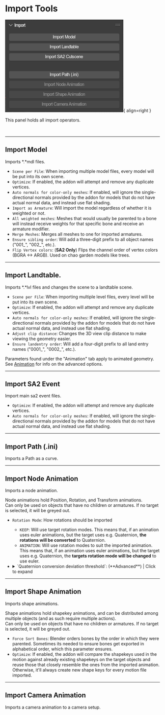 # Import Tools
![Import Panel](../../../img/ui_toolsbar_tools_import.png){ align=right }

This panel holds all import operators.

<br clear="right"/>

---

## Import Model
Imports *.*mdl files.

- `Scene per File`: When importing multiple model files, every model will be put into its own scene.
- `Optimize`: If enabled, the addon will attempt and remove any duplicate vertices.
- `Auto normals for color-only meshes`: If enabled, will ignore the single-directional normals provided by the addon for models that do not have actual normal data, and instead use flat shading.
- `Import as Armature`: Will import the model regardless of whether it is weighted or not.
- `All weighted meshes`: Meshes that would usually be parented to a bone will instead receive weights for that specific bone and receive an armature modifier.
- `Merge Meshes`: Merges all meshes to one for imported armatures.
- `Ensure sibling order`: Will add a three-digit prefix to all object names ("001_", "002_", etc.).
- `Flip Vertex colors`: (**SA2 Only**) Flips the channel order of vertex colors (BGRA <-> ARGB). Used on chao garden models like trees.

---

## Import Landtable.
Imports *.*lvl files and changes the scene to a landtable scene.

- `Scene per File`: When importing multiple level files, every level will be put into its own scene.
- `Optimize`: If enabled, the addon will attempt and remove any duplicate vertices.
- `Auto normals for color-only meshes`: If enabled, will ignore the single-directional normals provided by the addon for models that do not have actual normal data, and instead use flat shading.
- `Adjust clip distance`: Changes the 3D view clip distance to make viewing the geometry easier.
- `Ensure landentry order`: Will add a four-digit prefix to all land entry names ("0001_", "0002_", etc.).

Parameters found under the "Animation" tab apply to animated geometry. See [Animation](#import-node-animation) for info on the advanced options.

---

## Import SA2 Event
Import main sa2 event files.

- `Optimize`: If enabled, the addon will attempt and remove any duplicate vertices.
- `Auto normals for color-only meshes`: If enabled, will ignore the single-directional normals provided by the addon for models that do not have actual normal data, and instead use flat shading.

---

## Import Path (.ini)
Imports a Path as a curve.

---

## Import Node Animation
Imports a node animation.

Node animations hold Position, Rotation, and Transform animations.
<br/>Can only be used on objects that have no children or armatures. If no target is selected, it will be greyed out.

- `Rotation Mode`: How rotations should be imported
	- `KEEP`: Will use target rotation modes. This means that, if an animation uses euler animations, but the target uses e.g. Quaternion, **the rotations will be converted** to Quaternion.
	- `ANIMATION`: Will use rotation modes to suit the imported animation. This means that, if an animation uses euler animations, but the target uses e.g. Quaternion, the **targets rotation mode will be changed** to use euler.
- <details markdown><summary>`Quaternion conversion deviation threshold`: (**Advanced**) | Click to expand</summary>
	- **Problem**: Importing Euler rotation keyframes to Quaternion objects/bones or vice versa.
	- **Solution**: Converting keyframes between quaternion and euler.
	- **The issues with that**: Quaternion conversions are inaccurate, as the interpolation between those types is not linear. This means we must Bake the interpolated values as keyframes before converting.
	- **How this parameter affects the conversion**: The minimum amount a keyframe must divert from its interpolated counterpart to remain. 0 keeps all keyframes.
	- **The standard value:** Usually, a value around 0.05 is enough and gets rid of most unnecessary keyframes.
	- **Example:**

		| ![](../../../img/animation_conversion_quat_threshold_og.png) | ![](../../../img/animation_conversion_quat_threshold_none.png)  |
		|---|---|
		| ![](../../../img/animation_conversion_quat_threshold_low.png) | ![](../../../img/animation_conversion_quat_threshold_high.png)  |

	</details>

---

## Import Shape Animation
Imports shape animations.

Shape animations hold shapekey animations, and can be distributed among multiple objects (and as such require multiple actions).
<br/>Can only be used on objects that have no children or armatures. If no target is selected, it will be greyed out.

- `Force Sort Bones`: Blender orders bones by the order in which they were parented. Sometimes its needed to ensure bones get exported in alphabetical order, which this parameter ensures.
- `Optimize`: If enabled, the addon will compare the shapekeys used in the motion against already existing shapekeys on the target objects and reuse those that closely resemble the ones from the imported animation. Otherwise, it'll always create new shape keys for every motion file imported.

---

## Import Camera Animation
Imports a camera animation to a camera setup.

